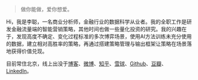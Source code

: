 > 做你能做，爱你想爱。

Hi，我是李聪，一名商业分析师，金融行业的数据科学从业者。我的全职工作是研发金融流量端的智能营销策略，其他时间也做一些量化投资的研究。我的兴趣在于，发现高度不确定、变化过程标准的多次博弈场景，使用AI方法训练未充分使用的数据，建立相对高胜率的策略，再通过搭建策略管理与输出框架让策略在场景落地获得价值兑现。

目前常住北京，线上出没于[博客](http://www.congli.pw)、[微博](https://weibo.com/18910006720)、[知乎](https://www.zhihu.com/people/lierzong)、[雪球](https://xueqiu.com/5290740951)、[Github](https://github.com/con-li)、[豆瓣](https://www.douban.com/people/220903086/doulists/all)、[LinkedIn](https://www.linkedin.com/in/cong-li-a97b3053)。


